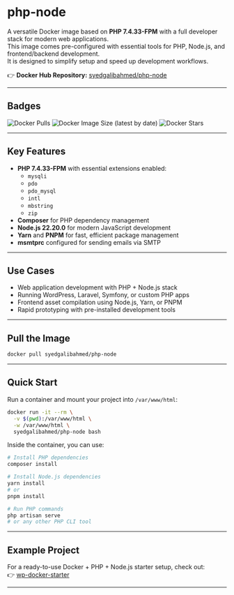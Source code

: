 # php-node

A versatile Docker image based on **PHP 7.4.33-FPM** with a full developer stack for modern web applications.  
This image comes pre-configured with essential tools for PHP, Node.js, and frontend/backend development.  
It is designed to simplify setup and speed up development workflows.

👉 **Docker Hub Repository:** [syedgalibahmed/php-node](https://hub.docker.com/r/syedgalibahmed/php-node/)

---

## Badges
![Docker Pulls](https://img.shields.io/docker/pulls/syedgalibahmed/php-node)
![Docker Image Size (latest by date)](https://img.shields.io/docker/image-size/syedgalibahmed/php-node)
![Docker Stars](https://img.shields.io/docker/stars/syedgalibahmed/php-node)

---

## Key Features
- **PHP 7.4.33-FPM** with essential extensions enabled:
  - `mysqli`
  - `pdo`
  - `pdo_mysql`
  - `intl`
  - `mbstring`
  - `zip`
- **Composer** for PHP dependency management
- **Node.js 22.20.0** for modern JavaScript development
- **Yarn** and **PNPM** for fast, efficient package management
- **msmtprc** configured for sending emails via SMTP

---

## Use Cases
- Web application development with PHP + Node.js stack  
- Running WordPress, Laravel, Symfony, or custom PHP apps  
- Frontend asset compilation using Node.js, Yarn, or PNPM  
- Rapid prototyping with pre-installed development tools  

---

## Pull the Image
```bash
docker pull syedgalibahmed/php-node
```

---

## Quick Start

Run a container and mount your project into `/var/www/html`:

```bash
docker run -it --rm \
  -v $(pwd):/var/www/html \
  -w /var/www/html \
  syedgalibahmed/php-node bash
```

Inside the container, you can use:

```bash
# Install PHP dependencies
composer install

# Install Node.js dependencies
yarn install
# or
pnpm install

# Run PHP commands
php artisan serve
# or any other PHP CLI tool
```

---

## Example Project

For a ready-to-use Docker + PHP + Node.js starter setup, check out:  
👉 [wp-docker-starter](https://github.com/syedgalib/wp-docker-starter)

---